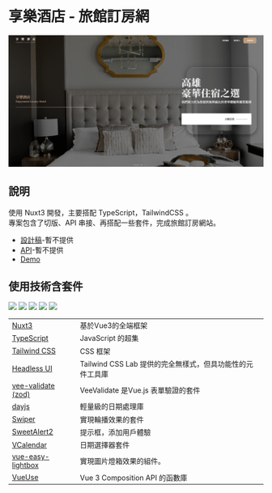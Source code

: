 # 享樂酒店 - 旅館訂房網

<img src="https://github.com/AbsintheSung/xiangle-hotel/blob/dev/assets/images/demo/readme-demo.png?raw=true"/>

## 說明

使用 Nuxt3 開發，主要搭配 TypeScript，TailwindCSS 。<br>
專案包含了切版、API 串接、再搭配一些套件，完成旅館訂房網站。

- [設計稿]()-暫不提供
- [API]()-暫不提供
- [Demo](https://dapper-belekoy-9bba56.netlify.app/)

## 使用技術含套件

<img src="https://img.shields.io/badge/Vue.js-black?style=for-the-badge&logo=Vue.js" />
<img src="https://img.shields.io/badge/Nuxt3-%2300DC82?style=for-the-badge&logo=Nuxt" />
<img src="https://img.shields.io/badge/JavaScript-%23F7DF1E?style=for-the-badge&logo=JavaScript&logoColor=black&logoSize=auto
"/>
<img src="https://img.shields.io/badge/TypeScript-%233178C6?style=for-the-badge&logo=typescript&logoColor=white&logoSize=auto" />
<img src="https://img.shields.io/badge/TailwindCss-%2306B6D4?style=for-the-badge&logo=tailwindcss&logoColor=white&logoSize=auto" />

<table>
    <tbody>
      <tr>
        <td>
        <a href="https://nuxt.com/"> Nuxt3</a>
        </td>
        <td>基於Vue3的全端框架</td>
      </tr>
      <tr>
        <td>
        <a href="https://www.typescriptlang.org/"> TypeScript </a>
        </td>
        <td>JavaScript 的超集</td>
      </tr>
      <tr>
        <td>
        <a href="https://tailwindcss.com/"> Tailwind CSS </a>
        </td>
        <td>CSS 框架</td>
      </tr>
       <tr>
        <td>
            <a href="https://headlessui.com/v1/vue"> Headless UI  </a>
        </td>
        <td>Tailwind CSS Lab 提供的完全無樣式，但具功能性的元件工具庫</td>
      </tr>
      <tr>
        <td>
          <a href="https://vee-validate.logaretm.com/v4/"> vee-validate (zod) </a>
        </td>
        <td>VeeValidate 是Vue.js 表單驗證的套件</td>
      </tr>
      <tr>
        <td>
            <a href="https://day.js.org/"> dayjs </a>
        </td>
        <td>輕量級的日期處理庫</td>
      </tr>
      <tr>
        <td>
            <a href="https://swiperjs.com/">Swiper</a>
        </td>
        <td>實現輪播效果的套件</td>
      </tr>
      <tr>
        <td>
            <a href="https://sweetalert2.github.io/"> SweetAlert2 </a>
        </td>
        <td>提示框，添加用戶體驗</td>
      </tr>
      <tr>
        <td>
            <a href="vchttps://vcalendar.io/alendar"> VCalendar </a>
        </td>
        <td>日期選擇器套件</td>
      </tr>
      <tr>
        <td>
            <a href="https://github.com/shenxianliang/vue-easy-lightbox"> vue-easy-lightbox </a>
        </td>
        <td>實現圖片燈箱效果的組件。</td>
      </tr>
      <tr>
        <td>
            <a href="https://vueuse.org/"> VueUse </a>
        </td>
        <td>Vue 3 Composition API 的函數庫</td>
      </tr>
    </tbody>
</table>